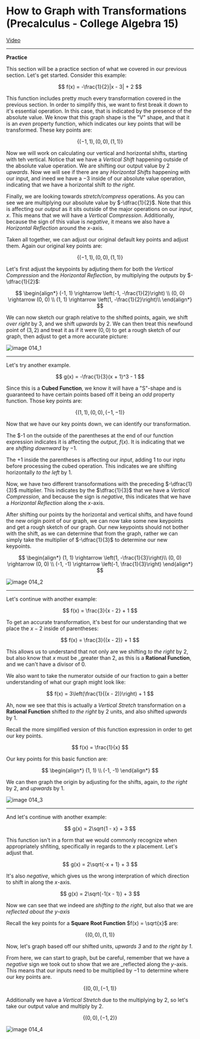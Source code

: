 # How to Graph with Transformations (Precalculus - College Algebra 15)

[Video](https://www.youtube.com/watch?v=HkrMJLSpJFI)

---

**Practice**

This section will be a practice section of what we covered in our previous
section. Let's get started. Consider this example:

$$ f(x) = -\frac{1}{2}|x - 3| + 2 $$

This function includes pretty much every transformation covered in the previous
section. In order to simplify this, we want to first break it down to it's
essential operation. In this case, that is indicated by the presence of the
absolute value. We know that this graph shape is the "V" shape, and that it is
an _even_ property function, which indicates our key points that will be
transformed. These key points are:

$$ \left\{(-1, 1), (0, 0), (1, 1)\right\} $$

Now we will work on calculating our vertical and horizontal shifts, starting
with teh vertical. Notice that we have a _Vertical Shift_ happening outside of
the absolute value operation. We are shifting our output value by $2$ _upwards_.
Now we will see if there are any _Horizontal Shifts_ happening with our input,
and ineed we have a $-3$ inside of our absolute value operation, indicating that
we have a horizontal shift _to the right_.

Finally, we are looking towards _stretch/compress_ operations. As you can see we
are multiplying our absolute value by $-\dfrac{1}{2}$. Note that this is
affecting our _output_ as it sits outside of the major operations on our
_input_, $x$. This means that we will have a _Vertical Compression_.
Additionally, because the sign of this value is _negative_, it means we also
have a _Horizontal Reflection_ around the $x$-axis.

Taken all together, we can adjust our original default key points and adjust
them. Again our original key points are:

$$ \left\{(-1, 1), (0, 0), (1, 1)\right\} $$

Let's first adjust the keypoints by adjuting them for both the _Vertical
Compression_ and the _Horizontal Reflection_, by multiplying the _outputs_ by
$-\dfrac{1}{2}$:

$$
\begin{align*}
(-1, 1) \rightarrow \left(-1, -\frac{1}{2}\right) \\
(0, 0) \rightarrow (0, 0) \\
(1, 1) \rightarrow \left(1,  -\frac{1}{2}\right)\\
\end{align*}
$$

We can now sketch our graph relative to the shifted points, again, we shift
_over right_ by $3$, and we shift _upwards_ by $2$. We can then treat this
newfound point of $(3, 2)$ and treat it as if it were $(0, 0)$ to get a rough
sketch of our graph, then adjust to get a more accurate picture:

![image 014_1](./014_1.png)

---

Let's try another example.

$$ g(x) = -\frac{1}{3}(x + 1)^3 - 1 $$

Since this is a **Cubed Function**, we know it will have a "S"-shape and is
guaranteed to have certain points based off it being an _odd_ property function.
Those key points are:

$$ \left\{(1, 1), (0, 0), (-1, -1)\right\} $$

Now that we have our key points down, we can identify our transformation.

The $-1 on the outside of the parentheses at the end of our function expression
indicates it is affecting the _output_, $f(x)$. It is indicating that we are
_shifting downward_ by $-1$.

The $+1$ inside the parentheses is affecting our _input_, adding $1$ to our
inptu before processing the cubed operation. This indicates we are shifting
horizontally _to the left_ by $1$.

Now, we have two different transoformations with the preceding $-\dfrac{1}{3}$
multiplier. This indicates by the $\dfrac{1}{3}$ that we have a _Vertical
Compression_, and because the sign is _negative_, this indicates that we have a
_Horizontal Reflection_ along the $x$-axis.

After shifting our points by the horizontal and vertical shifts, and have found
the new origin point of our graph, we can now take some new keypoints and get a
rough sketch of our graph. Our new keypoints should not bother with the shift,
as we can determine that from the graph, rather we can simply take the
multiplier of $-\dfrac{1}{3}$ to determine our new keypoints.

$$
\begin{align*}
(1, 1) \rightarrow \left(1, -\frac{1}{3}\right)\\
(0, 0) \rightarrow (0, 0) \\
(-1, -1) \rightarrow \left(-1, \frac{1}{3}\right)
\end{align*}
$$

![image 014_2](./014_2.png)

---

Let's continue with another example:

$$ f(x) = \frac{3}{x - 2} + 1 $$

To get an accurate transformation, it's best for our understanding that we place
the $x - 2$ inside of parentheses:

$$ f(x) = \frac{3}{(x - 2)} + 1 $$

This allows us to understand that not only are we shifting _to the right_ by
$2$, but also know that $x$ must be _greater than $2$, as this is a **Rational
Function**, and we can't have a divisor of $0$.

We also want to take the numerator outside of our fraction to gain a better
understanding of what our graph might look like:

$$ f(x) = 3\left(\frac{1}{(x - 2)}\right) + 1 $$

Ah, now we see that this is actually a _Vertical Stretch_ transformation on a
**Rational Function** shifted _to the right_ by $2$ units, and also shifted
_upwards_ by $1$.

Recall the more simplified version of this function expression in order to get
our key points.

$$ f(x) = \frac{1}{x} $$

Our key points for this basic function are:

$$
\begin{align*}
(1, 1) \\
(-1, -1)
\end{align*}
$$

We can then graph the origin by adjusting for the shifts, again, _to the right_
by $2$, and _upwards_ by $1$.

![image 014_3](./014_3.png)

---

And let's continue with another example:

$$ g(x) = 2\sqrt{1 - x} + 3 $$

This function isn't in a form that we would commonly recognize when
appropriately shfiting, specifically in regards to the $x$ placement. Let's
adjust that.

$$ g(x) = 2\sqrt{-x + 1} + 3 $$

It's also _negative_, which gives us the wrong interpration of which direction
to shift in along the $x$-axis.

$$ g(x) = 2\sqrt{-1(x - 1)} + 3 $$

Now we can see that we indeed are _shifting to the right_, but also that we are
_reflected about the $y$-axis_

Recall the key points for a **Square Root Function** $f(x) = \sqrt{x}$ are:

$$ \left\{(0, 0), (1, 1)\right\} $$

Now, let's graph based off our shifted units, _upwards $3$_ and _to the right by
$1$_.

From here, we can start to graph, but be careful, remember that we have a
_negative_ sign we took out to show that we are _reflected along the $y$-axis.
This means that our inputs need to be multiplied by $-1$ to determine where our
key points are.

$$ \left\{(0, 0), (-1, 1)\right\} $$

Additionally we have a _Vertical Stretch_ due to the multiplying by $2$, so
let's take our output value and multiply by $2$.

$$ \left\{(0, 0), (-1, 2)\right\} $$

![image 014_4](./014_4.png)
